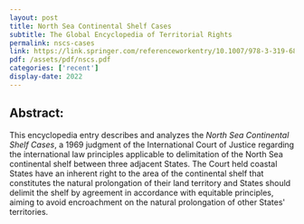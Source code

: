 ```yaml
---
layout: post
title: North Sea Continental Shelf Cases
subtitle: The Global Encyclopedia of Territorial Rights
permalink: nscs-cases
link: https://link.springer.com/referenceworkentry/10.1007/978-3-319-68846-6_581-1
pdf: /assets/pdf/nscs.pdf
categories: ['recent']
display-date: 2022
---
```


<h2>Abstract:</h2>
This encyclopedia entry describes and analyzes the <i>North Sea Continental Shelf Cases</i>, a 1969 judgment of the International Court of Justice regarding the international law principles applicable to delimitation of the North Sea continental shelf between three adjacent States. The Court held coastal States have an inherent right to the area of the continental shelf that constitutes the natural prolongation of their land territory and States should delimit the shelf by agreement in accordance with equitable principles, aiming to avoid encroachment on the natural prolongation of other States' territories.
